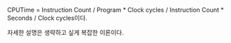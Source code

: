 
CPUTime = Instruction Count / Program \* Clock cycles / Instruction Count \* Seconds / Clock cycles이다.

자세한 설명은 생략하고 싶게 복잡한 이론이다.
